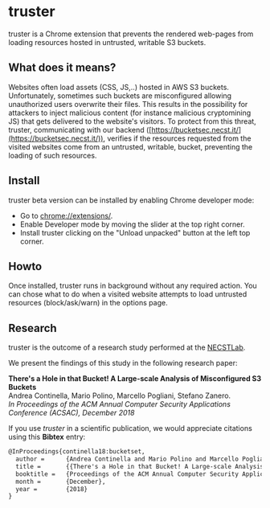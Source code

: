 truster
====

truster is a Chrome extension that prevents the rendered web-pages from loading resources hosted in untrusted, writable S3 buckets.

## What does it means?

Websites often load assets (CSS, JS,..) hosted in AWS S3 buckets. Unfortunately, sometimes such buckets are misconfigured allowing unauthorized users overwrite their files. This results in the possibility for attackers to inject malicious content (for instance malicious cryptomining JS) that gets delivered to the website's visitors. To protect from this threat, truster, communicating with our backend ([https://bucketsec.necst.it/](https://bucketsec.necst.it/)), verifies if the resources requested from the visited websites come from an untrusted, writable, bucket, preventing the loading of such resources.

## Install

truster beta version can be installed by enabling Chrome developer mode:
* Go to [chrome://extensions/](chrome://extensions/).
* Enable Developer mode by moving the slider at the top right corner.
* Install truster clicking on the "Unload unpacked" button at the left top corner. 

## Howto

Once installed, truster runs in background without any required action. You can chose what to do when a visited website attempts to load untrusted resources (block/ask/warn) in the options page.

## Research

truster is the outcome of a research study performed at the [NECSTLab](http://necst.it).

We present the findings of this study in the following research paper:

**There's a Hole in that Bucket! A Large-scale Analysis of Misconfigured S3 Buckets**  
Andrea Continella, Mario Polino, Marcello Pogliani, Stefano Zanero.  
*In Proceedings of the ACM Annual Computer Security Applications Conference (ACSAC), December 2018*

If you use *truster* in a scientific publication, we would appreciate citations using this **Bibtex** entry:
``` tex
@InProceedings{continella18:bucketset,
  author =      {Andrea Continella and Mario Polino and Marcello Pogliani and Stefano Zanero},
  title =       {{There's a Hole in that Bucket! A Large-scale Analysis of Misconfigured S3 Buckets}},
  booktitle =   {Proceedings of the ACM Annual Computer Security Applications Conference (ACSAC)},
  month =       {December},
  year =        {2018}
}
```
